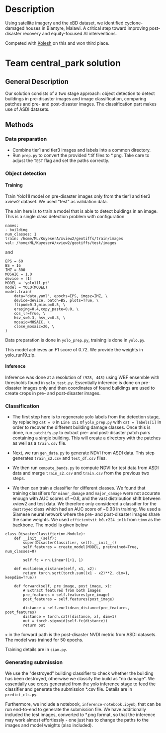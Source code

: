 # Description

Using satellite imagery and the xBD dataset, we identified cyclone-damaged houses in Blantyre, Malawi. A critical step toward improving post-disaster recovery and equity-focused AI interventions.


Competed with [Kolesh](https://github.com/koleshjr) on this and won third place.

# Team central_park solution
## General Description
Our solution consists of a two stage approach: object detection to detect buildings in pre-disaster images and image classification, comparing patches and pre- and post-disaster images. The classification part makes use of ASDI datasets.

## Methods
### Data preparation
- Combine tier1 and tier3 images and labels into a common directory.
- Run `prep.py` to convert the provided *.tif files to *.png. Take care to adjust the `TEST` flag and set the paths correctly.

### Object detection
#### Training
Train Yolo11l model on pre-disaster images only from the tier1 and tier3 xview2 dataset. We used "test" as validation data.

The aim here is to train a model that is able to detect buldings in an image. This is a single class detection problem with configuration
```
names:
- building
num_classes: 1
train: /home/ML/KuyeserA/xview2/geotiffs/train/images
val: /home/ML/KuyeserA/xview2/geotiffs/test/images
```
and
```
EPS = 60
BS = 16
IMZ = 800
MOSAIC = 1.0
device = [1]
MODEL = 'yolo11l.pt'
model = YOLO(MODEL)
model.train(
    data="data.yaml", epochs=EPS, imgsz=IMZ, \
    device=device, batch=BS, plots=True, \
    flipud=0.3,mixup=0.5, \
    erasing=0.4,copy_paste=0.0, \
    cos_lr=True, \
    hsv_s=0.3, hsv_v=0.3, \
    mosaic=MOSAIC, \
    close_mosaic=20, \
)
```
Data preparation is done in `yolo_prep.py`, training is done in `yolo.py`.

This model achieves an F1 score of 0.72. We provide the weights in yolo_run19.zip.

#### Inference
Inference was done at a resolution of `(928, 448)` using WBF ensemble with thresholds found in `yolo_test.py`. Essentially inference is done on pre-disaster images only and then coordinates of found buildings are used to create crops in pre-  and post-disaster images.

### Classification
- The first step here is to regenerate yolo labels from the detection stage, by replacing `cat = 0` in `Line 151` of `yolo_prep.py` with `cat = labels[i]` in order to recover the different building damage classes. Once this is done, run `patchify.py` to extract pre- and post-disaster patch pairs containing a single building. This will create a directory with the patches as well as a `train.csv` file.

- Next, we run `gen_data.py` to generate NDVI from ASDI data. This step generates `train_s2.csv` and `test_df.csv` files.

- We then run `compute_bands.py` to compute NDVI for test data from ASDI data and merge `train_s2.csv` and `train.csv` from the previous two steps.

- We then can train a classifier for different classes. We found that training classifiers for `minor_damage` and `major_damage` were not accurate enough with AUC scores of ~0.8, and the vast distribution shift between xview2 and test data. We therefore only considered a classifier for the `destroyed` class which had an AUC score of ~0.93 in training. We used a Siamese neural network where the pre- and post-disaster images share the same weights. We used `efficientvit_b0.r224_in1k` from `timm` as the backbone. The model is given below
```
class DisasterClassifier(nn.Module):
    def __init__(self):
        super(DisasterClassifier, self).__init__()
        self.features = create_model(MODEL, pretrained=True, num_classes=0)

        self.fc = nn.Linear(1+1, 1)

    def euclidean_distance(self, x1, x2):
        return torch.sqrt(torch.sum((x1 - x2)**2, dim=1, keepdim=True))

    def forward(self, pre_image, post_image, x):
        # Extract features from both images
        pre_features = self.features(pre_image)
        post_features = self.features(post_image)

        distance = self.euclidean_distance(pre_features, post_features)
        distance = torch.cat([distance, x], dim=1)
        out = torch.sigmoid(self.fc(distance))
        return out
```
`x` in the forward path is the post-disaster NVDI metric from ASDI datasets. The model was trained for 50 epochs.

Training details are in `siam.py`.

### Generating submission
We use the "destroyed" building classifier to check whether the building has been destroyed, otherwise we classify the build as "no damage". We essentially use crops generated from the yolo inference stage to feed the classifier and generate the submission *.csv file. Details are in `predict_cls.py`.

Furthermore, we include a notebook, `inference-notebook.ipynb`, that can be run end-to-end to generate the submission file. We have additionally included the test images, converted to *.png format, so that the  inference may work almost effortlessly - one just has to change the paths to the images and model weights (also included).
